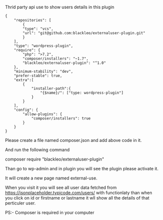 Thrid party api use to show users details in this plugin

```
{
    "repositories": [
        {
        "type": "vcs",
        "url": "git@github.com:blackleo/externaluser-plugin.git"
        }
    ],
    "type": "wordpress-plugin",
    "require": {
        "php": ">7.2",
        "composer/installers": "~1.7",
        "blackleo/externaluser-plugin": "^1.0"
    },
    "minimum-stability": "dev",
    "prefer-stable": true,
    "extra":[
        {
            "installer-path":{
                "{$name}/": ["type: wordpress-plugin"]
            }
        }
    ],
    "config": {
        "allow-plugins": {
            "composer/installers": true
        }
    }
}
```
Please create a file named composer.json and add above code in it.

And run the following command

composer require "blackleo/externaluser-plugin"

Than go to wp-admin and in plugin you will see the plugin please activate it.

It will create a new page named external-use.

When you visit it you will see all user data fetched from https://jsonplaceholder.typicode.com/users/ with functionlaty than when you click on id or firstname or lastname it wll show all the details of that perticuler user.

PS:- Composer is required in your computer
